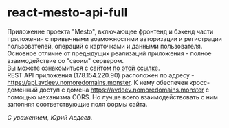 # react-mesto-api-full
Приложение проекта "Mesto", включающее фронтенд и бэкенд части приложения с привычными возможностями авторизации и регистрации пользователей, операций с карточками и данными пользователя.    
Основное отличие от предыдущих реализаций приложения - полное взаимодействие со "своим" сервером.   
Вы можете ознакомиться c сайтом  [по этой ссылке](https://avdeev.nomoredomains.monster).    
REST API приложения (178.154.220.90) расположен по адресу - https://api.avdeev.nomoredomains.monster. К нему обеспечен кросс-доменный доступ с домена https://avdeev.nomoredomains.monster с помощью механизма CORS. Но лучше всего взаимодействовать с ним заполняя соответствующие поля формы сайта.

_С уважением, Юрий Авдеев._
  